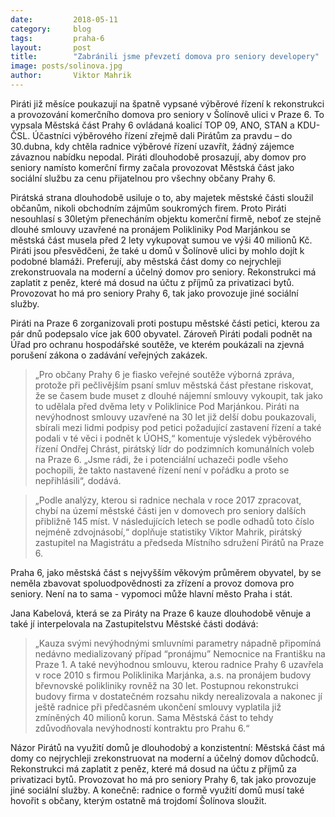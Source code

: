 ```yaml
---
date:         2018-05-11
category:     blog
tags:         praha-6
layout:       post
title:        "Zabránili jsme převzetí domova pro seniory developery" 
image: posts/solinova.jpg
author:       Viktor Mahrik
---
```


Piráti již měsíce poukazují na špatně vypsané výběrové řízení k rekonstrukci a provozování komerčního domova pro seniory v Šolínově ulici v Praze 6. To vypsala Městská část Prahy 6 ovládaná koalicí TOP 09, ANO, STAN a KDU-ČSL. Účastníci výběrového řízení zřejmě dali Pirátům za pravdu – do 30.dubna, kdy chtěla radnice výběrové řízení uzavřít, žádný zájemce  závaznou nabídku nepodal. Piráti dlouhodobě prosazují, aby domov pro seniory namísto komerční firmy začala provozovat Městská část jako sociální službu za cenu přijatelnou pro všechny občany Prahy 6.

Pirátská strana dlouhodobě usiluje o to, aby majetek městské části sloužil občanům, nikoli obchodním zájmům soukromých firem. Proto Piráti nesouhlasí s 30letým přenecháním objektu komerční firmě, neboť ze stejně dlouhé smlouvy uzavřené na pronájem Polikliniky Pod Marjánkou se městská část musela před 2 lety vykupovat sumou ve výši 40 milionů Kč. Piráti jsou přesvědčeni, že také u domů v Šolínově ulici by mohlo dojít k podobné blamáži. Preferují, aby městská část domy co nejrychleji zrekonstruovala na moderní a účelný domov pro seniory. Rekonstrukci má zaplatit z peněz, které má dosud na účtu z příjmů za privatizaci bytů. Provozovat ho má pro seniory Prahy 6, tak jako provozuje jiné sociální služby.

Piráti na Praze 6 zorganizovali proti postupu městské části petici, kterou za pár dnů podepsalo více jak 600 obyvatel. Zároveň Piráti podali podnět na Úřad pro ochranu hospodářské soutěže, ve kterém poukázali na zjevná porušení zákona o zadávání veřejných zakázek.

> „Pro občany Prahy 6 je fiasko veřejné soutěže výborná zpráva, protože při pečlivějším psaní smluv městská část přestane riskovat, že se časem bude muset z dlouhé nájemní smlouvy vykoupit, tak jako to udělala před dvěma lety v Poliklinice Pod Marjánkou. Piráti na nevýhodnost smlouvy uzavřené na 30 let již delší dobu poukazovali, sbírali mezi lidmi podpisy pod petici požadující zastavení řízení a také podali v té věci i podnět k ÚOHS,“ komentuje výsledek výběrového řízení Ondřej Chrást, pirátský lídr do podzimních komunálních voleb na Praze 6. „Jsme rádi, že i potenciální uchazeči podle všeho pochopili, že takto nastavené řízení není v pořádku a proto se nepřihlásili“, dodává.

> „Podle analýzy, kterou si radnice nechala v roce 2017 zpracovat, chybí na území městské části jen v domovech pro seniory dalších přibližně 145 míst. V následujících letech se podle odhadů toto číslo nejméně zdvojnásobí,“ doplňuje statistiky Viktor Mahrik, pirátský zastupitel na Magistrátu a předseda Místního sdružení Pirátů na Praze 6.

Praha 6, jako městská část s nejvyšším věkovým průměrem obyvatel, by se neměla zbavovat spoluodpovědnosti za zřízení a provoz domova pro seniory. Není na to sama - vypomoci může hlavní město Praha i stát.

Jana Kabelová, která se za Piráty na Praze 6 kauze dlouhodobě věnuje a také jí interpelovala na Zastupitelstvu Městské části dodává: 

> „Kauza svými nevýhodnými smluvními parametry nápadně připomíná nedávno medializovaný případ “pronájmu” Nemocnice na Františku na Praze 1. A také nevýhodnou smlouvu, kterou radnice Prahy 6 uzavřela v roce 2010 s firmou Poliklinika Marjánka, a.s. na pronájem budovy břevnovské polikliniky rovněž na 30 let. Postupnou rekonstrukci budovy firma v dostatečném rozsahu nikdy nerealizovala a nakonec jí ještě radnice při předčasném ukončení smlouvy vyplatila již zmíněných 40 milionů korun. Sama Městská část to tehdy zdůvodňovala nevýhodností kontraktu pro Prahu 6.“

Názor Pirátů na využití domů je dlouhodobý a konzistentní: Městská část má domy co nejrychleji zrekonstruovat na moderní a účelný domov důchodců. Rekonstrukci má zaplatit z peněz, které má dosud na účtu z příjmů za privatizaci bytů. Provozovat ho má pro seniory Prahy 6, tak jako provozuje jiné sociální služby. A konečně: radnice o formě využití domů musí také hovořit s občany, kterým ostatně má trojdomí Šolínova sloužit.


